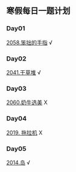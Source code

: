 ## 寒假每日一题计划
### Day01
[2058.笨拙的手指](https://www.acwing.com/problem/content/2060/) √
### Day02
[2041.干草堆](https://www.acwing.com/problem/content/2060/) √
### Day03
[2060.奶牛选美](https://www.acwing.com/problem/content/2062/) X 
### Day04
[2019. 拖拉机](https://www.acwing.com/problem/content/2021/) X
### Day05
[2014.岛](https://www.acwing.com/problem/content/2016/) √